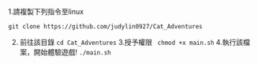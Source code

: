 1.請複製下列指令至linux
```
git clone https://github.com/judylin0927/Cat_Adventures
```
2. 前往該目錄
```cd Cat_Adventures```
3.授予權限
``` chmod +x main.sh```
4.執行該檔案，開始體驗遊戲!
```./main.sh```
